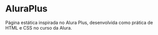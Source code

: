 # AluraPlus
Página estática inspirada no Alura Plus, desenvolvida como prática de HTML e CSS no curso da Alura.
